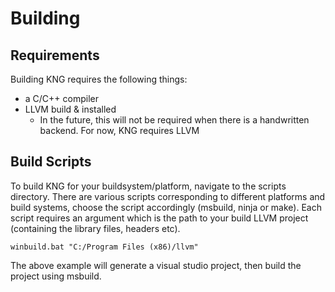 # Building

## Requirements
Building KNG requires the following things:
- a C/C++ compiler
- LLVM build & installed
  - In the future, this will not be required when there is a handwritten backend. For now, KNG requires LLVM

## Build Scripts

To build KNG for your buildsystem/platform, navigate to the scripts directory. There are various scripts corresponding to different platforms and build systems, choose the script accordingly (msbuild, ninja or make). Each script requires an argument which is the path to your build LLVM project (containing the library files, headers etc). 

```
winbuild.bat "C:/Program Files (x86)/llvm"
```

The above example will generate a visual studio project, then build the project using msbuild.